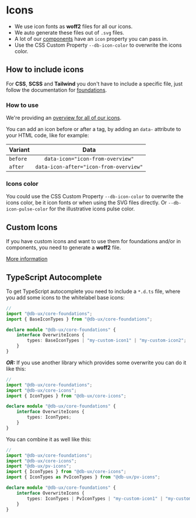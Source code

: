 # Icons

- We use icon fonts as **woff2** files for all our icons.
- We auto generate these files out of `.svg` files.
- A lot of our [components](../../components/readme) have an `icon` property you can pass in.
- Use the CSS Custom Property `--db-icon-color` to overwrite the icons color.

## How to include icons

For **CSS**, **SCSS** and **Tailwind** you don't have to include a specific file, just follow the documentation for [foundations](../../foundations/readme).

### How to use

We're providing an [overview for all of our icons](./overview).

You can add an icon before or after a tag, by adding an `data-` attribute to your HTML code, like for example:

| Variant  |                  Data                  |
| -------- | :------------------------------------: |
| `before` |    `data-icon="icon-from-overview"`    |
| `after`  | `data-icon-after="icon-from-overview"` |

### Icons color

You could use the CSS Custom Property `--db-icon-color` to overwrite the icons color, be it icon fonts or when using the SVG files directly. Or `--db-icon-pulse-color` for the illustrative icons pulse color.

## Custom Icons

If you have custom icons and want to use them for foundations and/or in components, you need to generate a **woff2** file.

[More information](./CustomIcons.md)

## TypeScript Autocomplete

To get TypeScript autocomplete you need to include a `*.d.ts` file, where you add some icons to the whitelabel base icons:

```ts
//
import "@db-ux/core-foundations";
import { BaseIconTypes } from "@db-ux/core-foundations";

declare module "@db-ux/core-foundations" {
	interface OverwriteIcons {
		types: BaseIconTypes | "my-custom-icon1" | "my-custom-icon2";
	}
}
```

_**OR:**_ If you use another library which provides some overwrite you can do it like this:

```ts
//
import "@db-ux/core-foundations";
import "@db-ux/core-icons";
import { IconTypes } from "@db-ux/core-icons";

declare module "@db-ux/core-foundations" {
	interface OverwriteIcons {
		types: IconTypes;
	}
}
```

You can combine it as well like this:

```ts
//
import "@db-ux/core-foundations";
import "@db-ux/core-icons";
import "@db-ux/pv-icons";
import { IconTypes } from "@db-ux/core-icons";
import { IconTypes as PvIconTypes } from "@db-ux/pv-icons";

declare module "@db-ux/core-foundations" {
	interface OverwriteIcons {
		types: IconTypes | PvIconTypes | "my-custom-icon1" | "my-custom-icon2";
	}
}
```
